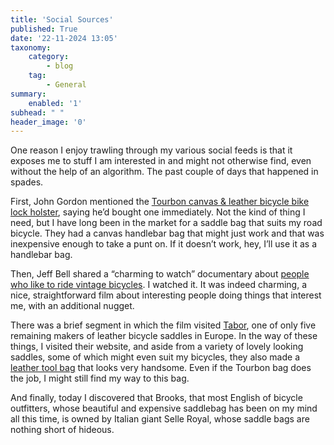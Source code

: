 ```yaml
---
title: 'Social Sources'
published: True
date: '22-11-2024 13:05'
taxonomy:
    category:
        - blog
    tag:
        - General
summary:
    enabled: '1'
subhead: " "
header_image: '0'
---
```


One reason I enjoy trawling through my various social feeds is that it exposes me to stuff I am interested in and might not otherwise find, even without the help of an algorithm. The past couple of days that happened in spades.

First, John Gordon mentioned the [Tourbon canvas & leather bicycle  bike lock holster](https://appdot.net/@jgordon/113512079990509894#.), saying he’d bought one immediately. Not the kind of thing I need, but I have long been in the market for a saddle bag that suits my road bicycle. They had a canvas handlebar bag that might just work and that was inexpensive enough to take a punt on. If it doesn’t work, hey, I’ll use it as a handlebar bag.

Then, Jeff Bell shared a “charming to watch” documentary about [people who like to ride vintage bicycles](https://mastodon.social/@belljeff/113511239331145376#.). I watched it. It was indeed charming, a nice, straightforward film about interesting people doing things that interest me, with an additional nugget.

There was a brief segment in which the film visited [Tabor](https://taborsaddles.com/en), one of only five remaining makers of leather bicycle saddles in Europe. In the way of these things, I visited their website, and aside from a variety of lovely looking saddles, some of which might even suit my bicycles, they also made a [leather tool bag](https://taborsaddles.com/en/products/leather-tool-bag) that looks very handsome. Even if the Tourbon bag does the job, I might still find my way to this bag.

And finally, today I discovered that Brooks, that most English of bicycle outfitters, whose beautiful and expensive saddlebag has been on my mind all this time, is owned by Italian giant Selle Royal, whose saddle bags are nothing short of hideous.


